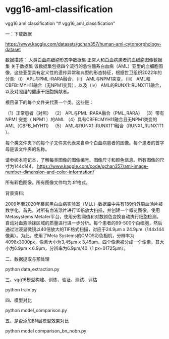 # vgg16-aml-classification
vgg16 aml classification
"# vgg16_aml_classification" 


一：下载数据

https://www.kaggle.com/datasets/gchan357/human-aml-cytomorphology-dataset


数据描述：
人类白血病细胞形态学数据集
正常人和白血病患者的血细胞图像数据集
关于数据集
该数据集包括四个流行的急性髓系白血病（AML）亚型的血细胞图像，这些亚型具有定义性的遗传异常和典型的形态特征，根据世卫组织2022年的分类:（i） APL与PML::RARA融合，（ii） AML与NPM1突变，（iii） AML和CBFB::MYH11融合（无NPM1变异），以及（iv） AML的RUNX1::RUNX1T1融合，以及对照组的健康干细胞捐献者。

根目录下的每个文件夹代表一个类。这些是：

（1）正常患者（对照）
（2） APL与PML::RARA融合（PML_RARA）
（3）带有 NPM1 突变（ NPM1 ）的AML
（4）具有CBFB::MYH11融合且无NPM1突变的AML（CBFB_MYH11）
（5） AML与RUNX1::RUNX1T1融合（RUNX1_RUNX1T1 ）。

每个类文件夹下的每个子文件夹代表来自单个白血病患者的图像。每个患者的首字母是该文件夹的名称。

请参阅本笔记本，了解每类图像的图像编号、图像尺寸和颜色信息。所有图像的尺寸为144x144。
https://www.kaggle.com/code/gchan357/aml-image-number-dimension-and-color-information/

所有彩色图像。所有图像文件均为.tif格式。

背景资料:

2009年至2020年慕尼黑白血病实验室（MLL）数据库中共有189份外周血涂片被数字化。首先，对所有血液涂片进行10倍放大扫描，并创建一个概览图像。使用Metasystems Metafer平台，使用分割阈值和对数颜色变换自动执行细胞检测。自动对血液涂抹区域的质量进行进一步分析。每个患者的99-500个白细胞，然后通过油浸显微镜以40倍放大的TIF格式扫描，对应于24.9μm x 24.9μm（144x144像素）。为此，使用了Meta Systems的CMOS彩色相机，分辨率为4096x3000px，像素大小为3,45μm x 3,45μm。四个像素被分成一个像素，其大小为6.9μm x 6.9μm，分辨率为6.9μm/40（1 px=01725μm）。


二、数据提取与预处理

python data_extraction.py

三、vgg16模型构建、训练、验证、测试、评估

python train.py

四、模型对比

python model_comparison.py

五、是否添加BN层模型效果对比

python model comparison_bn_nobn.py

